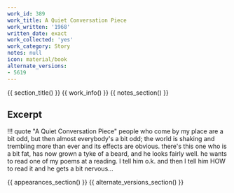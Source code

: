 ```yaml
---
work_id: 389
work_title: A Quiet Conversation Piece
work_written: '1968'
written_date: exact
work_collected: 'yes'
work_category: Story
notes: null
icon: material/book
alternate_versions:
- 5619
---
```


{{ section_title() }}
{{ work_info() }}
{{ notes_section() }}
## Excerpt
!!! quote "A Quiet Conversation Piece"
    people who come by my place are a bit odd, but then almost everybody's a bit odd; the world is shaking and trembling more than ever and its effects are obvious.
    there's this one who is a bit fat, has now grown a tyke of a beard, and he looks fairly well. he wants to read one of my poems at a reading. I tell him o.k. and then I tell him HOW to read it and he gets a bit nervous...

{{ appearances_section() }}
{{ alternate_versions_section() }}